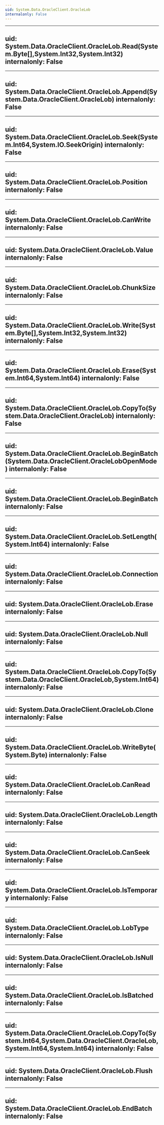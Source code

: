 ```yaml
---
uid: System.Data.OracleClient.OracleLob
internalonly: False
---
```


---
uid: System.Data.OracleClient.OracleLob.Read(System.Byte[],System.Int32,System.Int32)
internalonly: False
---

---
uid: System.Data.OracleClient.OracleLob.Append(System.Data.OracleClient.OracleLob)
internalonly: False
---

---
uid: System.Data.OracleClient.OracleLob.Seek(System.Int64,System.IO.SeekOrigin)
internalonly: False
---

---
uid: System.Data.OracleClient.OracleLob.Position
internalonly: False
---

---
uid: System.Data.OracleClient.OracleLob.CanWrite
internalonly: False
---

---
uid: System.Data.OracleClient.OracleLob.Value
internalonly: False
---

---
uid: System.Data.OracleClient.OracleLob.ChunkSize
internalonly: False
---

---
uid: System.Data.OracleClient.OracleLob.Write(System.Byte[],System.Int32,System.Int32)
internalonly: False
---

---
uid: System.Data.OracleClient.OracleLob.Erase(System.Int64,System.Int64)
internalonly: False
---

---
uid: System.Data.OracleClient.OracleLob.CopyTo(System.Data.OracleClient.OracleLob)
internalonly: False
---

---
uid: System.Data.OracleClient.OracleLob.BeginBatch(System.Data.OracleClient.OracleLobOpenMode)
internalonly: False
---

---
uid: System.Data.OracleClient.OracleLob.BeginBatch
internalonly: False
---

---
uid: System.Data.OracleClient.OracleLob.SetLength(System.Int64)
internalonly: False
---

---
uid: System.Data.OracleClient.OracleLob.Connection
internalonly: False
---

---
uid: System.Data.OracleClient.OracleLob.Erase
internalonly: False
---

---
uid: System.Data.OracleClient.OracleLob.Null
internalonly: False
---

---
uid: System.Data.OracleClient.OracleLob.CopyTo(System.Data.OracleClient.OracleLob,System.Int64)
internalonly: False
---

---
uid: System.Data.OracleClient.OracleLob.Clone
internalonly: False
---

---
uid: System.Data.OracleClient.OracleLob.WriteByte(System.Byte)
internalonly: False
---

---
uid: System.Data.OracleClient.OracleLob.CanRead
internalonly: False
---

---
uid: System.Data.OracleClient.OracleLob.Length
internalonly: False
---

---
uid: System.Data.OracleClient.OracleLob.CanSeek
internalonly: False
---

---
uid: System.Data.OracleClient.OracleLob.IsTemporary
internalonly: False
---

---
uid: System.Data.OracleClient.OracleLob.LobType
internalonly: False
---

---
uid: System.Data.OracleClient.OracleLob.IsNull
internalonly: False
---

---
uid: System.Data.OracleClient.OracleLob.IsBatched
internalonly: False
---

---
uid: System.Data.OracleClient.OracleLob.CopyTo(System.Int64,System.Data.OracleClient.OracleLob,System.Int64,System.Int64)
internalonly: False
---

---
uid: System.Data.OracleClient.OracleLob.Flush
internalonly: False
---

---
uid: System.Data.OracleClient.OracleLob.EndBatch
internalonly: False
---
